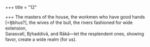 +++
title = "12"

+++
The masters of the house, the workmen who have good hands  
[=R̥bhus?], the wives of the bull, the rivers fashioned for wide  
extension,  
Sarasvatī, Br̥haddivā, and Rākā—let the resplendent ones, showing  
favor, create a wide realm (for us).  